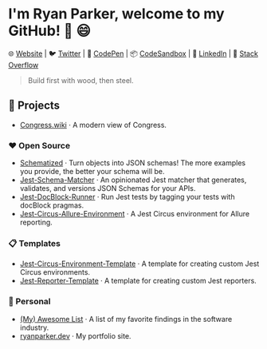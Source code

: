 # I'm Ryan Parker, welcome to my GitHub! 👋 :smile:

🌐 [Website](https://ryanparker.dev) | :bird: [Twitter](https://twitter.com/ryanisparker) | :camera_flash: [CodePen](https://codepen.io/ryparker) | 📦 [CodeSandbox](https://codesandbox.io/u/ryparker) | 👔 [LinkedIn](https://www.linkedin.com/in/ryanisparker/) | :postbox: [Stack Overflow](https://stackoverflow.com/users/8832840/ryan?tab=profile)

> Build first with wood, then steel.

## :pushpin: Projects

- [Congress.wiki](https://congress.wiki) · A modern view of Congress.

### ❤️ Open Source

- [Schematized](https://github.com/ryparker/schematized) · Turn objects into JSON schemas! The more examples you provide, the better your schema will be.
- [Jest-Schema-Matcher](https://github.com/ryparker/jest-schema-matcher) · An opinionated Jest matcher that generates, validates, and versions JSON Schemas for your APIs.
- [Jest-DocBlock-Runner](https://github.com/ryparker/jest-docblock-runner) · Run Jest tests by tagging your tests with docBlock pragmas.
- [Jest-Circus-Allure-Environment](https://github.com/ryparker/jest-circus-allure-environment) · A Jest Circus environment for Allure reporting.

### 📋 Templates

- [Jest-Circus-Environment-Template](https://github.com/ryparker/jest-circus-environment-template) · A template for creating custom Jest Circus environments.
- [Jest-Reporter-Template](https://github.com/ryparker/jest-reporter-template) · A template for creating custom Jest reporters.

### 👤 Personal

- [(My) Awesome List](https://github.com/ryparker/Awesome-List) · A list of my favorite findings in the software industry.
- [ryanparker.dev](https://github.com/ryparker/ryanparker.dev) · My portfolio site.
